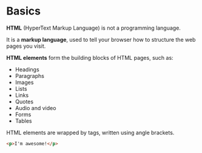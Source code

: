 # Basics

**HTML** (HyperText Markup Language) is not a programming language.


It is a **markup language**, used to tell your browser how to structure the web pages you visit.


**HTML elements** form the building blocks of HTML pages, such as:
  * Headings
  * Paragraphs
  * Images
  * Lists
  * Links
  * Quotes
  * Audio and video
  * Forms
  * Tables


HTML elements are wrapped by tags, written using angle brackets.

```html
<p>I'm awesome!</p>
```
  






